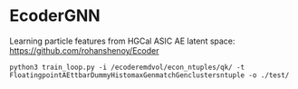 # EcoderGNN
Learning particle features from HGCal ASIC AE latent space: https://github.com/rohanshenoy/Ecoder

```
python3 train_loop.py -i /ecoderemdvol/econ_ntuples/qk/ -t FloatingpointAEttbarDummyHistomaxGenmatchGenclustersntuple -o ./test/
```


